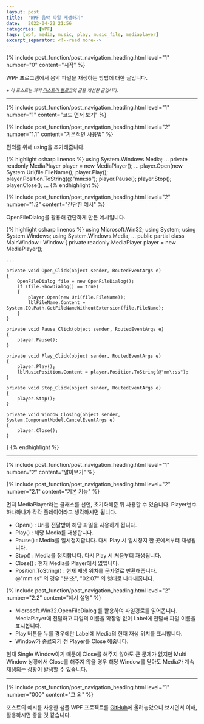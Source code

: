 ```yaml
---
layout: post
title:  "WPF 음악 파일 재생하기"
date:   2022-04-22 21:56
categories: [WPF]
tags: [wpf, media, music, play, music_file, mediaplayer]
excerpt_separator: <!--read more-->
---
```



<!-- header for toc -->
{% include post_function/post_navigation_heading.html level="1" number="0" content="시작" %}

<!--start excerpt-->
WPF 프로그램에서 음악 파일을 재생하는 방법에 대한 글입니다.
<!--read more-->

<sub>*※ 이 포스트는 과거 [티스토리 블로그][Origin-Tistory-Post]의 글을 개선한 글입니다.*</sub>


----


<!-- include for toc -->
{% include post_function/post_navigation_heading.html level="1" number="1" content="코드 먼저 보기" %}


<!-- include for toc -->
{% include post_function/post_navigation_heading.html level="2" number="1.1" content="기본적인 사용법" %}

편의를 위해 using을 추가해줍니다.

{% highlight csharp linenos %}
using System.Windows.Media;
...
private readonly MediaPlayer player = new MediaPlayer();
...
player.Open(new System.Uri(file.FileName));
player.Play();
player.Position.ToString(@"mm\:ss");
player.Pause();
player.Stop();
player.Close();
...
{% endhighlight %}


<!-- include for toc -->
{% include post_function/post_navigation_heading.html level="2" number="1.2" content="간단한 예시" %}

OpenFileDialog를 활용해 간단하게 만든 예시입니다.

{% highlight csharp linenos %}
using Microsoft.Win32;
using System;
using System.Windows;
using System.Windows.Media;
...
public partial class MainWindow : Window
{
    private readonly MediaPlayer player = new MediaPlayer();

    ...

    private void Open_Click(object sender, RoutedEventArgs e)
    {
        OpenFileDialog file = new OpenFileDialog();
        if (file.ShowDialog() == true)
        {
            player.Open(new Uri(file.FileName));
            lblFileName.Content = System.IO.Path.GetFileNameWithoutExtension(file.FileName);
        }
    }

    private void Pause_Click(object sender, RoutedEventArgs e)
    {
        player.Pause();
    }

    private void Play_Click(object sender, RoutedEventArgs e)
    {
        player.Play();
        lblMusicPosition.Content = player.Position.ToString(@"mm\:ss");
    }

    private void Stop_Click(object sender, RoutedEventArgs e)
    {
        player.Stop();
    }

    private void Window_Closing(object sender, System.ComponentModel.CancelEventArgs e)
    {
        player.Close();
    }
}
{% endhighlight %}


----


<!-- include for toc -->
{% include post_function/post_navigation_heading.html level="1" number="2" content="알아보기" %}


<!-- include for toc -->
{% include post_function/post_navigation_heading.html level="2" number="2.1" content="기본 기능" %}

먼저 MediaPlayer라는 클래스를 선언, 초기화해준 뒤 사용할 수 있습니다.
Player변수 하나하나가 각각 플레이어라고 생각하시면 됩니다.

 - Open() : Uri를 전달받아 해당 파일을 사용하게 됩니다.
 - Play() : 해당 Media를 재생합니다.
 - Pause() : Media를 일시정지합니다. 다시 Play 시 일시정지 한 곳에서부터 재생됩니다.
 - Stop() : Media를 정지합니다. 다시 Play 시 처음부터 재생됩니다.
 - Close() : 현재 Media를 Player에서 없앱니다.
 - Position.ToString() : 현재 재생 위치를 문자열로 반환해줍니다.  
  @"mm\:ss" 의 경우 "분:초", "02:07" 의 형태로 나타내줍니다.


<!-- include for toc -->
{% include post_function/post_navigation_heading.html level="2" number="2.2" content="예시 설명" %}

 - Microsoft.Win32.OpenFileDialog 를 활용하여 파일경로를 읽어옵니다.  
MediaPlayer에 전달하고 파일의 이름을 확장명 없이 Label에 전달해 파일 이름을 표시합니다.
 - Play 버튼을 누를 경우에만 Label에 Media의 현재 재생 위치를 표시합니다.
 - Window가 종료되기 전 Player를 Close 해줍니다.  

현재 Single Window이기 때문에 Close를 해주지 않아도 큰 문제가 없지만 
Multi Window 상황에서 Close를 해주지 않을 경우
해당 Window를 닫아도 Media가 계속 재생되는 상황이 발생할 수 있습니다.


----


<!-- include for toc -->
{% include post_function/post_navigation_heading.html level="1" number="000" content="그 외" %}

포스트의 예시를 사용한 샘플 WPF 프로젝트를 [GitHub][GitHub-Sample]에 올려놓았으니 보시면서 이해, 활용하시면 좋을 것 같습니다.




[Origin-Tistory-Post]: https://gigong.tistory.com/8
[GitHub-Sample]: https://github.com/GiGong/BlogPostSample/tree/master/WPF/PlayMusicFile